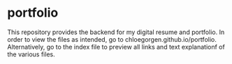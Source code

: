 # portfolio

This repository provides the backend for my digital resume and portfolio. In order to view the files as intended, go to chloegorgen.github.io/portfolio. Alternatively, go to the index file to preview all links and text explanationf of the various files.
